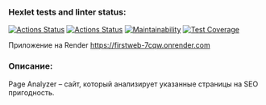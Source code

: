### Hexlet tests and linter status:
[![Actions Status](https://github.com/HiminaE/java-project-72/actions/workflows/hexlet-check.yml/badge.svg)](https://github.com/HiminaE/java-project-72/actions)
[![Actions Status](https://github.com/HiminaE/java-project-72/actions/workflows/gradle.yml/badge.svg)](https://github.com/HiminaE/java-project-72/actions)
[![Maintainability](https://api.codeclimate.com/v1/badges/818ced497b9d173633ae/maintainability)](https://codeclimate.com/github/HiminaE/java-project-72/maintainability)
[![Test Coverage](https://api.codeclimate.com/v1/badges/818ced497b9d173633ae/test_coverage)](https://codeclimate.com/github/HiminaE/java-project-72/test_coverage)

Приложение на Render https://firstweb-7cqw.onrender.com

### Описание:
Page Analyzer – сайт, который анализирует указанные страницы на SEO пригодность.
